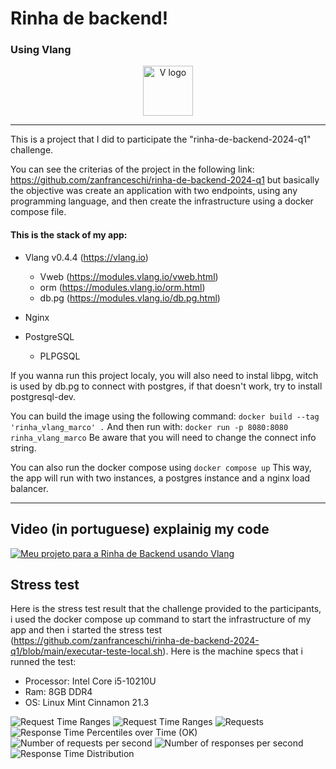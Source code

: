 # Rinha de backend!
### Using Vlang

<div align="center">
<p>
    <a href="https://vlang.io/" target="_blank"><img width="80" src="https://raw.githubusercontent.com/vlang/v-logo/master/dist/v-logo.svg?sanitize=true" alt="V logo"></a>
</p>

</div>
<hr>
This is a project that I did to participate the "rinha-de-backend-2024-q1" challenge.

You can see the criterias of the project in the following link: https://github.com/zanfranceschi/rinha-de-backend-2024-q1 but basically the objective was create an application with two endpoints, using any programming language, and then create the infrastructure using a docker compose file.

#### This is the stack of my app:

- Vlang v0.4.4 (https://vlang.io)
  - Vweb (https://modules.vlang.io/vweb.html)
  - orm (https://modules.vlang.io/orm.html)
  - db.pg (https://modules.vlang.io/db.pg.html)

- Nginx
- PostgreSQL
  - PLPGSQL


If you wanna run this project localy, you will also need to instal libpg, witch is used by db.pg to connect with postgres, if that doesn't work, try to install postgresql-dev.

You can build the image using the following command:
```docker build --tag 'rinha_vlang_marco' .```
And then run with:
```docker run -p 8080:8080 rinha_vlang_marco```
Be aware that you will need to change the connect info string.

You can also run the docker compose using 
```docker compose up```
This way, the app will run with two instances, a postgres instance and a nginx load balancer.
<hr>

## Video (in portuguese) explainig my code

[![Meu projeto para a Rinha de Backend usando Vlang](https://i.ytimg.com/vi/YBljoTbdeQ4/maxresdefault.jpg)](https://www.youtube.com/watch?v=YBljoTbdeQ4)

## Stress test

Here is the stress test result that the challenge provided to the participants, i used the docker compose up command to start the infrastructure of my app and then i started the stress test (https://github.com/zanfranceschi/rinha-de-backend-2024-q1/blob/main/executar-teste-local.sh). Here is the machine specs that i runned the test:

- Processor: Intel Core i5-10210U
- Ram: 8GB DDR4 
- OS: Linux Mint Cinnamon 21.3

<img src="https://github.com/marcoagpegoraro/rinha-de-backend-2024-q1-marcoagpegoraro/blob/main/stresstest/1.jpeg?raw=true" alt="Request Time Ranges"/>
<img src="https://github.com/marcoagpegoraro/rinha-de-backend-2024-q1-marcoagpegoraro/blob/main/stresstest/2.jpeg?raw=true" alt="Request Time Ranges"/>
<img src="https://github.com/marcoagpegoraro/rinha-de-backend-2024-q1-marcoagpegoraro/blob/main/stresstest/3.jpeg?raw=true" alt="Requests"/>
<img src="https://github.com/marcoagpegoraro/rinha-de-backend-2024-q1-marcoagpegoraro/blob/main/stresstest/4.jpeg?raw=true" alt="Response Time Percentiles over Time (OK)"/>
<img src="https://github.com/marcoagpegoraro/rinha-de-backend-2024-q1-marcoagpegoraro/blob/main/stresstest/5.jpeg?raw=true" alt="Number of requests per second"/>
<img src="https://github.com/marcoagpegoraro/rinha-de-backend-2024-q1-marcoagpegoraro/blob/main/stresstest/6.jpeg?raw=true" alt="Number of responses per second"/>
<img src="https://github.com/marcoagpegoraro/rinha-de-backend-2024-q1-marcoagpegoraro/blob/main/stresstest/7.jpeg?raw=true" alt="Response Time Distribution"/>
